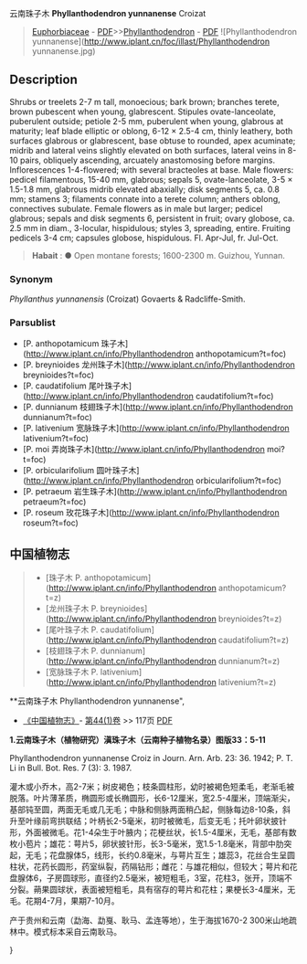 云南珠子木  **Phyllanthodendron yunnanense** Croizat

> [Euphorbiaceae](http://www.iplant.cn/info/Euphorbiaceae?t=foc) - [PDF](http://www.iplant.cn/foc/pdf/Euphorbiaceae.pdf)>>[Phyllanthodendron](http://www.iplant.cn/info/Phyllanthodendron?t=foc) - [PDF](http://www.iplant.cn/foc/pdf/Phyllanthodendron.pdf)
![Phyllanthodendron yunnanense](http://www.iplant.cn/foc/illast/Phyllanthodendron yunnanense.jpg)

## Description

Shrubs or treelets 2-7 m tall, monoecious; bark brown; branches terete, brown pubescent when young, glabrescent. Stipules ovate-lanceolate, puberulent outside; petiole 2-5 mm, puberulent when young, glabrous at maturity; leaf blade elliptic or oblong, 6-12 × 2.5-4 cm, thinly leathery, both surfaces glabrous or glabrescent, base obtuse to rounded, apex acuminate; midrib and lateral veins slightly elevated on both surfaces, lateral veins in 8-10 pairs, obliquely ascending, arcuately anastomosing before margins. Inflorescences 1-4-flowered; with several bracteoles at base. Male flowers: pedicel filamentous, 15-40 mm, glabrous; sepals 5, ovate-lanceolate, 3-5 × 1.5-1.8 mm, glabrous midrib elevated abaxially; disk segments 5, ca. 0.8 mm; stamens 3; filaments connate into a terete column; anthers oblong, connectives subulate. Female flowers as in male but larger; pedicel glabrous; sepals and disk segments 6, persistent in fruit; ovary globose, ca. 2.5 mm in diam., 3-locular, hispidulous; styles 3, spreading, entire. Fruiting pedicels 3-4 cm; capsules globose, hispidulous. Fl. Apr-Jul, fr. Jul-Oct.


> **Habait** : 
>● Open montane forests; 1600-2300 m. Guizhou, Yunnan.

### Synonym
*Phyllanthus yunnanensis* (Croizat) Govaerts & Radcliffe-Smith.



### Parsublist

* [P.  anthopotamicum  珠子木](http://www.iplant.cn/info/Phyllanthodendron anthopotamicum?t=foc)
* [P.  breynioides  龙州珠子木](http://www.iplant.cn/info/Phyllanthodendron breynioides?t=foc)
* [P.  caudatifolium  尾叶珠子木](http://www.iplant.cn/info/Phyllanthodendron caudatifolium?t=foc)
* [P.  dunnianum  枝翅珠子木](http://www.iplant.cn/info/Phyllanthodendron dunnianum?t=foc)
* [P.  lativenium  宽脉珠子木](http://www.iplant.cn/info/Phyllanthodendron lativenium?t=foc)
* [P.  moi  弄岗珠子木](http://www.iplant.cn/info/Phyllanthodendron moi?t=foc)
* [P.  orbicularifolium  圆叶珠子木](http://www.iplant.cn/info/Phyllanthodendron orbicularifolium?t=foc)
* [P.  petraeum  岩生珠子木](http://www.iplant.cn/info/Phyllanthodendron petraeum?t=foc)
* [P.  roseum  玫花珠子木](http://www.iplant.cn/info/Phyllanthodendron roseum?t=foc)


## 中国植物志

> * [珠子木  P.  anthopotamicum](http://www.iplant.cn/info/Phyllanthodendron anthopotamicum?t=z)
> * [龙州珠子木  P.  breynioides](http://www.iplant.cn/info/Phyllanthodendron breynioides?t=z)
> * [尾叶珠子木  P.  caudatifolium](http://www.iplant.cn/info/Phyllanthodendron caudatifolium?t=z)
> * [枝翅珠子木  P.  dunnianum](http://www.iplant.cn/info/Phyllanthodendron dunnianum?t=z)
> * [宽脉珠子木  P.  lativenium](http://www.iplant.cn/info/Phyllanthodendron lativenium?t=z)


**云南珠子木 Phyllanthodendron yunnanense",


* [《中国植物志》](http://www.iplant.cn/frps)- [第44(1)卷](http://www.iplant.cn/frps/vol/44(1)) >> 117页 [PDF](http://www.iplant.cn/frps/pdf/44(1)/117.PDF)

**1.云南珠子木（植物研究）滇珠子木（云南种子植物名录）图版33：5-11**

Phyllanthodendron yunnanense Croiz in Journ. Arn. Arb. 23: 36. 1942; P. T. Li in Bull. Bot. Res. 7 (3): 3. 1987.

灌木或小乔木，高2-7米；树皮褐色；枝条圆柱形，幼时被褐色短柔毛，老渐毛被脱落。叶片薄革质，椭圆形或长椭圆形，长6-12厘米，宽2.5-4厘米，顶端渐尖，基部钝至圆，两面无毛或几无毛；中脉和侧脉两面稍凸起，侧脉每边8-10条，斜升至叶缘前弯拱联结；叶柄长2-5毫米，初时被微毛，后变无毛；托叶卵状披针形，外面被微毛。花1-4朵生于叶腋内；花梗丝状，长1.5-4厘米，无毛，基部有数枚小苞片；雄花：萼片5，卵状披针形，长3-5毫米，宽1.5-1.8毫米，背部中肋突起，无毛；花盘腺体5，线形，长约0.8毫米，与萼片互生；雄蕊3，花丝合生呈圆柱状，花药长圆形，药室纵裂，药隔钻形；雌花：与雄花相似，但较大；萼片和花盘腺体6，子房圆球形，直径约2.5毫米，被短粗毛，3室，花柱3，张开，顶端不分裂。蒴果圆球状，表面被短粗毛，具有宿存的萼片和花柱；果梗长3-4厘米，无毛。花期4-7月，果期7-10月。

产于贵州和云南（勐海、勐戛、耿马、孟连等地），生于海拔1670-2 300米山地疏林中。模式标本采自云南耿马。



}